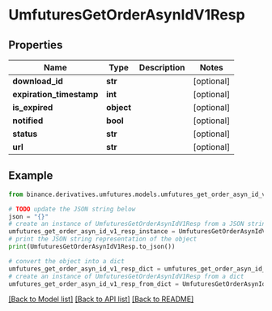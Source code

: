 # UmfuturesGetOrderAsynIdV1Resp


## Properties

Name | Type | Description | Notes
------------ | ------------- | ------------- | -------------
**download_id** | **str** |  | [optional] 
**expiration_timestamp** | **int** |  | [optional] 
**is_expired** | **object** |  | [optional] 
**notified** | **bool** |  | [optional] 
**status** | **str** |  | [optional] 
**url** | **str** |  | [optional] 

## Example

```python
from binance.derivatives.umfutures.models.umfutures_get_order_asyn_id_v1_resp import UmfuturesGetOrderAsynIdV1Resp

# TODO update the JSON string below
json = "{}"
# create an instance of UmfuturesGetOrderAsynIdV1Resp from a JSON string
umfutures_get_order_asyn_id_v1_resp_instance = UmfuturesGetOrderAsynIdV1Resp.from_json(json)
# print the JSON string representation of the object
print(UmfuturesGetOrderAsynIdV1Resp.to_json())

# convert the object into a dict
umfutures_get_order_asyn_id_v1_resp_dict = umfutures_get_order_asyn_id_v1_resp_instance.to_dict()
# create an instance of UmfuturesGetOrderAsynIdV1Resp from a dict
umfutures_get_order_asyn_id_v1_resp_from_dict = UmfuturesGetOrderAsynIdV1Resp.from_dict(umfutures_get_order_asyn_id_v1_resp_dict)
```
[[Back to Model list]](../README.md#documentation-for-models) [[Back to API list]](../README.md#documentation-for-api-endpoints) [[Back to README]](../README.md)


